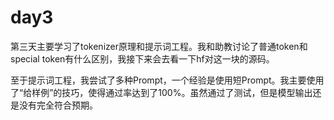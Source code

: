 # day3

第三天主要学习了tokenizer原理和提示词工程。我和助教讨论了普通token和special token有什么区别，我接下来会去看一下hf对这一块的源码。

至于提示词工程，我尝试了多种Prompt，一个经验是使用短Prompt。我主要使用了“给样例”的技巧，使得通过率达到了100%。虽然通过了测试，但是模型输出还是没有完全符合预期。